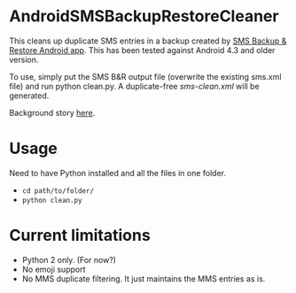 AndroidSMSBackupRestoreCleaner
==============================

This cleans up duplicate SMS entries in a backup created by [SMS Backup &amp; Restore Android app](https://play.google.com/store/apps/details?id=com.riteshsahu.SMSBackupRestore). This has been tested against Android 4.3 and older version.

To use, simply put the SMS B&amp;R output file (overwrite the existing sms.xml file) and run python clean.py. A duplicate-free *sms-clean.xml* will be generated.

Background story [here](http://blog.radj.me/removing-duplicates-sms-backup-restore-xml-android).

Usage 
=====

Need to have Python installed and all the files in one folder.

* `cd path/to/folder/`
* `python clean.py`

Current limitations
===================
* Python 2 only. (For now?)
* No emoji support
* No MMS duplicate filtering. It just maintains the MMS entries as is.
